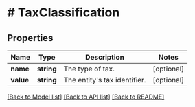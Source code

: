 # # TaxClassification

## Properties

Name | Type | Description | Notes
------------ | ------------- | ------------- | -------------
**name** | **string** | The type of tax. | [optional]
**value** | **string** | The entity&#39;s tax identifier. | [optional]

[[Back to Model list]](../../README.md#models) [[Back to API list]](../../README.md#endpoints) [[Back to README]](../../README.md)
